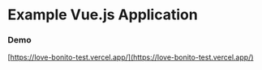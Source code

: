 # Example Vue.js Application

### Demo
[https://love-bonito-test.vercel.app/](https://love-bonito-test.vercel.app/)
